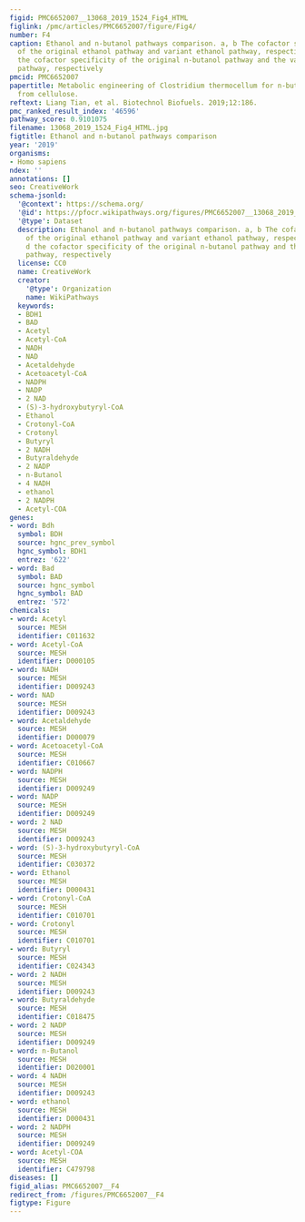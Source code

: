 ```yaml
---
figid: PMC6652007__13068_2019_1524_Fig4_HTML
figlink: /pmc/articles/PMC6652007/figure/Fig4/
number: F4
caption: Ethanol and n-butanol pathways comparison. a, b The cofactor specificity
  of the original ethanol pathway and variant ethanol pathway, respectively; c, d
  the cofactor specificity of the original n-butanol pathway and the variant n-butanol
  pathway, respectively
pmcid: PMC6652007
papertitle: Metabolic engineering of Clostridium thermocellum for n-butanol production
  from cellulose.
reftext: Liang Tian, et al. Biotechnol Biofuels. 2019;12:186.
pmc_ranked_result_index: '46596'
pathway_score: 0.9101075
filename: 13068_2019_1524_Fig4_HTML.jpg
figtitle: Ethanol and n-butanol pathways comparison
year: '2019'
organisms:
- Homo sapiens
ndex: ''
annotations: []
seo: CreativeWork
schema-jsonld:
  '@context': https://schema.org/
  '@id': https://pfocr.wikipathways.org/figures/PMC6652007__13068_2019_1524_Fig4_HTML.html
  '@type': Dataset
  description: Ethanol and n-butanol pathways comparison. a, b The cofactor specificity
    of the original ethanol pathway and variant ethanol pathway, respectively; c,
    d the cofactor specificity of the original n-butanol pathway and the variant n-butanol
    pathway, respectively
  license: CC0
  name: CreativeWork
  creator:
    '@type': Organization
    name: WikiPathways
  keywords:
  - BDH1
  - BAD
  - Acetyl
  - Acetyl-CoA
  - NADH
  - NAD
  - Acetaldehyde
  - Acetoacetyl-CoA
  - NADPH
  - NADP
  - 2 NAD
  - (S)-3-hydroxybutyryl-CoA
  - Ethanol
  - Crotonyl-CoA
  - Crotonyl
  - Butyryl
  - 2 NADH
  - Butyraldehyde
  - 2 NADP
  - n-Butanol
  - 4 NADH
  - ethanol
  - 2 NADPH
  - Acetyl-COA
genes:
- word: Bdh
  symbol: BDH
  source: hgnc_prev_symbol
  hgnc_symbol: BDH1
  entrez: '622'
- word: Bad
  symbol: BAD
  source: hgnc_symbol
  hgnc_symbol: BAD
  entrez: '572'
chemicals:
- word: Acetyl
  source: MESH
  identifier: C011632
- word: Acetyl-CoA
  source: MESH
  identifier: D000105
- word: NADH
  source: MESH
  identifier: D009243
- word: NAD
  source: MESH
  identifier: D009243
- word: Acetaldehyde
  source: MESH
  identifier: D000079
- word: Acetoacetyl-CoA
  source: MESH
  identifier: C010667
- word: NADPH
  source: MESH
  identifier: D009249
- word: NADP
  source: MESH
  identifier: D009249
- word: 2 NAD
  source: MESH
  identifier: D009243
- word: (S)-3-hydroxybutyryl-CoA
  source: MESH
  identifier: C030372
- word: Ethanol
  source: MESH
  identifier: D000431
- word: Crotonyl-CoA
  source: MESH
  identifier: C010701
- word: Crotonyl
  source: MESH
  identifier: C010701
- word: Butyryl
  source: MESH
  identifier: C024343
- word: 2 NADH
  source: MESH
  identifier: D009243
- word: Butyraldehyde
  source: MESH
  identifier: C018475
- word: 2 NADP
  source: MESH
  identifier: D009249
- word: n-Butanol
  source: MESH
  identifier: D020001
- word: 4 NADH
  source: MESH
  identifier: D009243
- word: ethanol
  source: MESH
  identifier: D000431
- word: 2 NADPH
  source: MESH
  identifier: D009249
- word: Acetyl-COA
  source: MESH
  identifier: C479798
diseases: []
figid_alias: PMC6652007__F4
redirect_from: /figures/PMC6652007__F4
figtype: Figure
---
```

